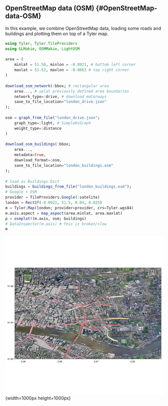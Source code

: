 
## OpenStreetMap data (OSM) {#OpenStreetMap-data-OSM}

In this example, we combine OpenStreetMap data, loading some roads and buildings and plotting them on top of a Tyler map.

```julia
using Tyler, Tyler.TileProviders
using GLMakie, OSMMakie, LightOSM

area = (
    minlat = 51.50, minlon = -0.0921, # bottom left corner
    maxlat = 51.52, maxlon = -0.0662 # top right corner
)

download_osm_network(:bbox; # rectangular area
    area..., # splat previously defined area boundaries
    network_type=:drive, # download motorways
    save_to_file_location="london_drive.json"
);

osm = graph_from_file("london_drive.json";
    graph_type=:light, # SimpleDiGraph
    weight_type=:distance
)

download_osm_buildings(:bbox;
    area...,
    metadata=true,
    download_format=:osm,
    save_to_file_location="london_buildings.osm"
);

# load as Buildings Dict
buildings = buildings_from_file("london_buildings.osm");
# Google + OSM
provider = TileProviders.Google(:satelite)
london = Rect2f(-0.0921, 51.5, 0.04, 0.025)
m = Tyler.Map(london; provider=provider, crs=Tyler.wgs84)
m.axis.aspect = map_aspect(area.minlat, area.maxlat)
p = osmplot!(m.axis, osm; buildings)
# DataInspector(m.axis) # this is broken/slow
m
```

![](ylgzvug.png){width=1000px height=1000px}
